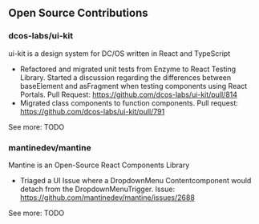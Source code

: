 ## Open Source Contributions

<div class="mb-10">

### dcos-labs/ui-kit

ui-kit is a design system for DC/OS written in React and TypeScript

- Refactored and migrated unit tests from Enzyme to React Testing Library.
  Started a discussion regarding the differences between baseElement and
  asFragment when testing components using React Portals.
  Pull Request: https://github.com/dcos-labs/ui-kit/pull/814
- Migrated class components to function components.
  Pull request: https://github.com/dcos-labs/ui-kit/pull/791

See more: TODO

</div>

<div class="mb-10">

### mantinedev/mantine

Mantine is an Open-Source React Components Library

- Triaged a UI Issue where a DropdownMenu Contentcomponent would
  detach from the DropdownMenuTrigger.
  Issue: https://github.com/mantinedev/mantine/issues/2688

See more: TODO

</div>
